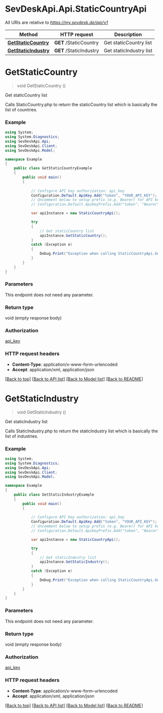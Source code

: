 # SevDeskApi.Api.StaticCountryApi

All URIs are relative to *https://my.sevdesk.de/api/v1*

Method | HTTP request | Description
------------- | ------------- | -------------
[**GetStaticCountry**](StaticCountryApi.md#getstaticcountry) | **GET** /StaticCountry | Get staticCountry list
[**GetStaticIndustry**](StaticCountryApi.md#getstaticindustry) | **GET** /StaticIndustry | Get staticIndustry list


<a name="getstaticcountry"></a>
# **GetStaticCountry**
> void GetStaticCountry ()

Get staticCountry list

Calls StaticCountry.php to return the staticCountry list which is basically the list of countries.

### Example
```csharp
using System;
using System.Diagnostics;
using SevDeskApi.Api;
using SevDeskApi.Client;
using SevDeskApi.Model;

namespace Example
{
    public class GetStaticCountryExample
    {
        public void main()
        {
            
            // Configure API key authorization: api_key
            Configuration.Default.ApiKey.Add("token", "YOUR_API_KEY");
            // Uncomment below to setup prefix (e.g. Bearer) for API key, if needed
            // Configuration.Default.ApiKeyPrefix.Add("token", "Bearer");

            var apiInstance = new StaticCountryApi();

            try
            {
                // Get staticCountry list
                apiInstance.GetStaticCountry();
            }
            catch (Exception e)
            {
                Debug.Print("Exception when calling StaticCountryApi.GetStaticCountry: " + e.Message );
            }
        }
    }
}
```

### Parameters
This endpoint does not need any parameter.

### Return type

void (empty response body)

### Authorization

[api_key](../README.md#api_key)

### HTTP request headers

 - **Content-Type**: application/x-www-form-urlencoded
 - **Accept**: application/xml, application/json

[[Back to top]](#) [[Back to API list]](../README.md#documentation-for-api-endpoints) [[Back to Model list]](../README.md#documentation-for-models) [[Back to README]](../README.md)

<a name="getstaticindustry"></a>
# **GetStaticIndustry**
> void GetStaticIndustry ()

Get staticIndustry list

Calls StaticIndustry.php to return the staticIndustry list which is basically the list of industries.

### Example
```csharp
using System;
using System.Diagnostics;
using SevDeskApi.Api;
using SevDeskApi.Client;
using SevDeskApi.Model;

namespace Example
{
    public class GetStaticIndustryExample
    {
        public void main()
        {
            
            // Configure API key authorization: api_key
            Configuration.Default.ApiKey.Add("token", "YOUR_API_KEY");
            // Uncomment below to setup prefix (e.g. Bearer) for API key, if needed
            // Configuration.Default.ApiKeyPrefix.Add("token", "Bearer");

            var apiInstance = new StaticCountryApi();

            try
            {
                // Get staticIndustry list
                apiInstance.GetStaticIndustry();
            }
            catch (Exception e)
            {
                Debug.Print("Exception when calling StaticCountryApi.GetStaticIndustry: " + e.Message );
            }
        }
    }
}
```

### Parameters
This endpoint does not need any parameter.

### Return type

void (empty response body)

### Authorization

[api_key](../README.md#api_key)

### HTTP request headers

 - **Content-Type**: application/x-www-form-urlencoded
 - **Accept**: application/xml, application/json

[[Back to top]](#) [[Back to API list]](../README.md#documentation-for-api-endpoints) [[Back to Model list]](../README.md#documentation-for-models) [[Back to README]](../README.md)

